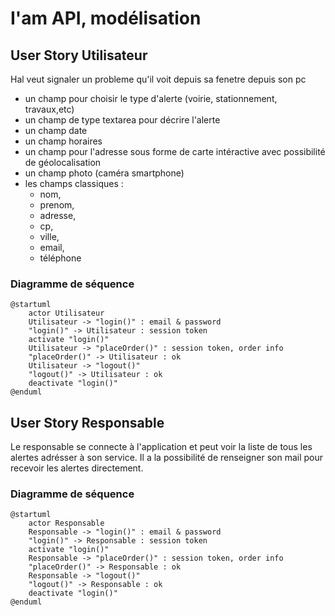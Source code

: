 # I'am API, modélisation

## User Story Utilisateur

Hal veut signaler un probleme qu'il voit depuis sa fenetre depuis son pc
  - un champ pour choisir le type d'alerte (voirie, stationnement, travaux,etc)
  - un champ de type textarea pour décrire l'alerte
  - un champ date
  - un champ horaires
  - un champ pour l'adresse sous forme de carte intéractive avec possibilité de géolocalisation
  - un champ photo (caméra smartphone)
  - les champs classiques :
    - nom,
    - prenom,
    - adresse,
    - cp,
    - ville,
    - email,
    - téléphone

### Diagramme de séquence

```plantuml
@startuml
    actor Utilisateur
    Utilisateur -> "login()" : email & password
    "login()" -> Utilisateur : session token
    activate "login()"
    Utilisateur -> "placeOrder()" : session token, order info
    "placeOrder()" -> Utilisateur : ok
    Utilisateur -> "logout()"
    "logout()" -> Utilisateur : ok
    deactivate "login()"
@enduml
```

## User Story Responsable

Le responsable se connecte à l'application et peut voir la liste de tous les alertes adrésser à son service. Il a la possibilité de renseigner son mail pour recevoir les alertes directement.

### Diagramme de séquence

```plantuml
@startuml
    actor Responsable
    Responsable -> "login()" : email & password
    "login()" -> Responsable : session token
    activate "login()"
    Responsable -> "placeOrder()" : session token, order info
    "placeOrder()" -> Responsable : ok
    Responsable -> "logout()"
    "logout()" -> Responsable : ok
    deactivate "login()"
@enduml
```
